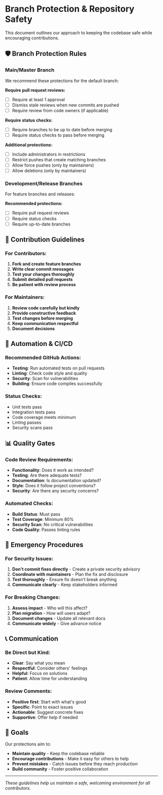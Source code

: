 # Branch Protection & Repository Safety

This document outlines our approach to keeping the codebase safe while encouraging contributions.

## 🛡️ Branch Protection Rules

### Main/Master Branch
We recommend these protections for the default branch:

**Require pull request reviews:**
- [ ] Require at least 1 approval
- [ ] Dismiss stale reviews when new commits are pushed
- [ ] Require review from code owners (if applicable)

**Require status checks:**
- [ ] Require branches to be up to date before merging
- [ ] Require status checks to pass before merging

**Additional protections:**
- [ ] Include administrators in restrictions
- [ ] Restrict pushes that create matching branches
- [ ] Allow force pushes (only by maintainers)
- [ ] Allow deletions (only by maintainers)

### Development/Release Branches
For feature branches and releases:

**Recommended protections:**
- [ ] Require pull request reviews
- [ ] Require status checks
- [ ] Require up-to-date branches

## 🤝 Contribution Guidelines

### For Contributors:
1. **Fork and create feature branches**
2. **Write clear commit messages**
3. **Test your changes thoroughly**
4. **Submit detailed pull requests**
5. **Be patient with review process**

### For Maintainers:
1. **Review code carefully but kindly**
2. **Provide constructive feedback**
3. **Test changes before merging**
4. **Keep communication respectful**
5. **Document decisions**

## 🔧 Automation & CI/CD

### Recommended GitHub Actions:
- **Testing**: Run automated tests on pull requests
- **Linting**: Check code style and quality
- **Security**: Scan for vulnerabilities
- **Building**: Ensure code compiles successfully

### Status Checks:
- Unit tests pass
- Integration tests pass
- Code coverage meets minimum
- Linting passes
- Security scans pass

## 📊 Quality Gates

### Code Review Requirements:
- **Functionality**: Does it work as intended?
- **Testing**: Are there adequate tests?
- **Documentation**: Is documentation updated?
- **Style**: Does it follow project conventions?
- **Security**: Are there any security concerns?

### Automated Checks:
- **Build Status**: Must pass
- **Test Coverage**: Minimum 80%
- **Security Scan**: No critical vulnerabilities
- **Code Quality**: Passes linting rules

## 🚨 Emergency Procedures

### For Security Issues:
1. **Don't commit fixes directly** - Create a private security advisory
2. **Coordinate with maintainers** - Plan the fix and disclosure
3. **Test thoroughly** - Ensure fix doesn't break anything
4. **Communicate clearly** - Keep stakeholders informed

### For Breaking Changes:
1. **Assess impact** - Who will this affect?
2. **Plan migration** - How will users adapt?
3. **Document changes** - Update all relevant docs
4. **Communicate widely** - Give advance notice

## 📞 Communication

### Be Direct but Kind:
- **Clear**: Say what you mean
- **Respectful**: Consider others' feelings
- **Helpful**: Focus on solutions
- **Patient**: Allow time for understanding

### Review Comments:
- **Positive first**: Start with what's good
- **Specific**: Point to exact issues
- **Actionable**: Suggest concrete fixes
- **Supportive**: Offer help if needed

## 🎯 Goals

Our protections aim to:
- **Maintain quality** - Keep the codebase reliable
- **Encourage contributions** - Make it easy for others to help
- **Prevent mistakes** - Catch issues before they reach production
- **Build community** - Foster positive collaboration

---

*These guidelines help us maintain a safe, welcoming environment for all contributors.*